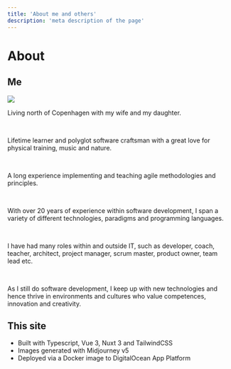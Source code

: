 ```yaml
---
title: 'About me and others'
description: 'meta description of the page'
---
```

<!-- Content of the page -->

# About

## Me

<img src="img/gothic_guitar.png" class="lg:w-72 md:w-48 w-32 float-right rounded-lg">

Living north of Copenhagen with my wife and my daughter.

<br>

Lifetime learner and polyglot software craftsman with a great love for physical training,
music and nature.

<br>


A long experience implementing and teaching agile methodologies and principles.


<br>

With over 20 years of experience within software development, I span a variety of different
technologies, paradigms and programming languages.

<br>


I have had many roles within and outside IT, such as developer, coach, teacher, architect,
project manager, scrum master, product owner, team lead etc.

<br>


As I still do software development, I keep up with new technologies and hence thrive in
environments and cultures who value competences, innovation and creativity.


## This site

* Built with Typescript, Vue 3, Nuxt 3 and TailwindCSS
* Images generated with Midjourney v5
* Deployed via a Docker image to DigitalOcean App Platform